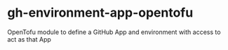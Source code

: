 # gh-environment-app-opentofu

OpenTofu module to define a GitHub App and environment with access to act as that App
